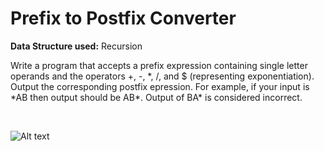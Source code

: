 # Prefix to Postfix Converter

<p><b>Data Structure used:</b> Recursion</p>

<p>Write a program that accepts a prefix expression containing single letter operands and the operators +, -, *, /, and $ (representing exponentiation). Output the corresponding postfix epression.
For example, if your input is *AB then output should be AB*. Output of BA* is considered incorrect.</p>

<br>

![Alt text](/RunTime_Screenshot.png?raw=true "Title")
